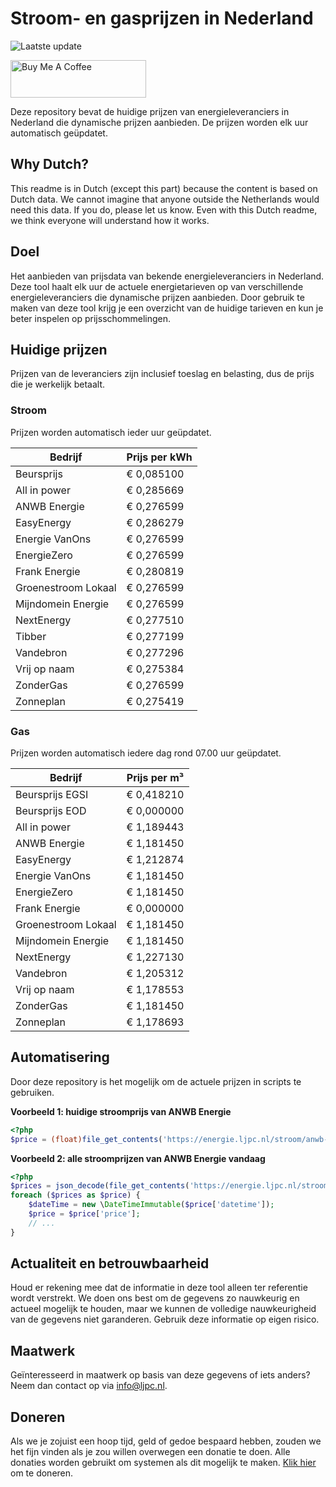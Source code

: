 # Stroom- en gasprijzen in Nederland

![Laatste update](https://img.shields.io/badge/laatste%20update-2023--11--08%2010%3A00%20CET-brightgreen)

<a href="https://www.buymeacoffee.com/Lars-" target="_blank"><img src="https://cdn.buymeacoffee.com/buttons/v2/default-orange.png" alt="Buy Me A Coffee" height="60" style="height: 60px !important;width: 217px !important;" ></a>

Deze repository bevat de huidige prijzen van energieleveranciers in Nederland die dynamische prijzen aanbieden. De prijzen worden elk uur automatisch geüpdatet.

## Why Dutch?

This readme is in Dutch (except this part) because the content is based on Dutch data. We cannot imagine that anyone outside the Netherlands would need this data. If you do, please let us know. Even with this Dutch readme, we think
everyone will understand how it works.

## Doel

Het aanbieden van prijsdata van bekende energieleveranciers in Nederland. Deze tool haalt elk uur de actuele energietarieven op van verschillende energieleveranciers die dynamische prijzen aanbieden. Door gebruik te maken van deze tool
krijg je een overzicht van de huidige tarieven en kun je beter inspelen op prijsschommelingen.

## Huidige prijzen

Prijzen van de leveranciers zijn inclusief toeslag en belasting, dus de prijs die je werkelijk betaalt.

### Stroom

Prijzen worden automatisch ieder uur geüpdatet.

 Bedrijf | Prijs per kWh 
---------|---------------
Beursprijs | € 0,085100
All in power | € 0,285669
ANWB Energie | € 0,276599
EasyEnergy | € 0,286279
Energie VanOns | € 0,276599
EnergieZero | € 0,276599
Frank Energie | € 0,280819
Groenestroom Lokaal | € 0,276599
Mijndomein Energie | € 0,276599
NextEnergy | € 0,277510
Tibber | € 0,277199
Vandebron | € 0,277296
Vrij op naam | € 0,275384
ZonderGas | € 0,276599
Zonneplan | € 0,275419


### Gas

Prijzen worden automatisch iedere dag rond 07.00 uur geüpdatet.

 Bedrijf | Prijs per m³ 
---------|--------------
Beursprijs EGSI | € 0,418210
Beursprijs EOD | € 0,000000
All in power | € 1,189443
ANWB Energie | € 1,181450
EasyEnergy | € 1,212874
Energie VanOns | € 1,181450
EnergieZero | € 1,181450
Frank Energie | € 0,000000
Groenestroom Lokaal | € 1,181450
Mijndomein Energie | € 1,181450
NextEnergy | € 1,227130
Vandebron | € 1,205312
Vrij op naam | € 1,178553
ZonderGas | € 1,181450
Zonneplan | € 1,178693


## Automatisering

Door deze repository is het mogelijk om de actuele prijzen in scripts te gebruiken.

**Voorbeeld 1: huidige stroomprijs van ANWB Energie**

```php
<?php
$price = (float)file_get_contents('https://energie.ljpc.nl/stroom/anwb-energie-nu.txt');

```

**Voorbeeld 2: alle stroomprijzen van ANWB Energie vandaag**

```php
<?php
$prices = json_decode(file_get_contents('https://energie.ljpc.nl/stroom/all-in-power-vandaag.json'),true);
foreach ($prices as $price) {
    $dateTime = new \DateTimeImmutable($price['datetime']);
    $price = $price['price'];
    // ...
}
```

## Actualiteit en betrouwbaarheid

Houd er rekening mee dat de informatie in deze tool alleen ter referentie wordt verstrekt. We doen ons best om de gegevens zo nauwkeurig en actueel mogelijk te houden, maar we kunnen de volledige nauwkeurigheid van de gegevens niet
garanderen. Gebruik deze informatie op eigen risico.

## Maatwerk

Geïnteresseerd in maatwerk op basis van deze gegevens of iets anders? Neem dan contact op
via [info@ljpc.nl](mailto:info@ljpc.nl?subject=Energie%20prijzen).

## Doneren

Als we je zojuist een hoop tijd, geld of gedoe bespaard hebben, zouden we het fijn vinden als je zou willen overwegen een
donatie te doen. Alle donaties worden gebruikt om systemen als dit mogelijk te
maken. [Klik hier](https://www.buymeacoffee.com/Lars-) om te doneren.
